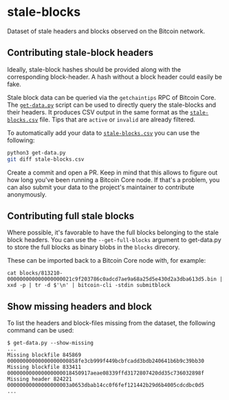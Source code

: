 # stale-blocks

Dataset of stale headers and blocks observed on the Bitcoin network.

## Contributing stale-block headers

Ideally, stale-block hashes should be provided along with the corresponding
block-header. A hash without a block header could easily be fake.

Stale block data can be queried via the `getchaintips` RPC of Bitcoin Core.
The [`get-data.py`](./get-data.py) script can be used to directly query the
stale-blocks and their headers. It produces CSV output in the same format as
the [`stale-blocks.csv`](./stale-blocks.csv) file. Tips that are `active` or
`invalid` are already filtered.

To automatically add your data to [`stale-blocks.csv`](./stale-blocks.csv) you
can use the following:

```bash
python3 get-data.py
git diff stale-blocks.csv
```

Create a commit and open a PR. Keep in mind that this allows to figure out how
long you've been running a Bitcoin Core node. If that's a problem, you can also
submit your data to the project's maintainer to contribute anonymously.

## Contributing full stale blocks

Where possible, it's favorable to have the full blocks belonging to the stale
block headers. You can use the `--get-full-blocks` argument to get-data.py
to store the full blocks as binary blobs in the `blocks` direcory.

These can be imported back to a Bitcoin Core node with, for example:

```
cat blocks/813210-000000000000000000021c9f203786c0adcd7ae9a68a25d5e430d2a3dba613d5.bin | xxd -p | tr -d $'\n' | bitcoin-cli -stdin submitblock
```

## Show missing headers and block

To list the headers and block-files missing from the dataset, the following
command can be used:

```
$ get-data.py --show-missing
...
Missing blockfile 845869 00000000000000000000858fe3cb999f449bcbfcadd3bdb240641b6b9c39bb30
Missing blockfile 833411 000000000000000000018450917aeae08339ffd3172807420dd35c736032898f
Missing header 824221 00000000000000000003a0653dbab14cc0f6fef121442b29d6b4005cdcdbc0d5
...
```
